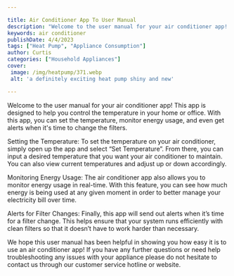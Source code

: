 ```yaml
---

title: Air Conditioner App To User Manual
description: "Welcome to the user manual for your air conditioner app! This app is designed to help you control the temperature in your home or ...keep going and find out"
keywords: air conditioner
publishDate: 4/4/2023
tags: ["Heat Pump", "Appliance Consumption"]
author: Curtis
categories: ["Household Appliances"]
cover: 
 image: /img/heatpump/371.webp
 alt: 'a definitely exciting heat pump shiny and new'

---
```


Welcome to the user manual for your air conditioner app! This app is designed to help you control the temperature in your home or office. With this app, you can set the temperature, monitor energy usage, and even get alerts when it's time to change the filters.

Setting the Temperature: To set the temperature on your air conditioner, simply open up the app and select “Set Temperature”. From there, you can input a desired temperature that you want your air conditioner to maintain. You can also view current temperatures and adjust up or down accordingly.

Monitoring Energy Usage: The air conditioner app also allows you to monitor energy usage in real-time. With this feature, you can see how much energy is being used at any given moment in order to better manage your electricity bill over time. 

Alerts for Filter Changes: Finally, this app will send out alerts when it’s time for a filter change. This helps ensure that your system runs efficiently with clean filters so that it doesn’t have to work harder than necessary. 

We hope this user manual has been helpful in showing you how easy it is to use an air conditioner app! If you have any further questions or need help troubleshooting any issues with your appliance please do not hesitate to contact us through our customer service hotline or website.
